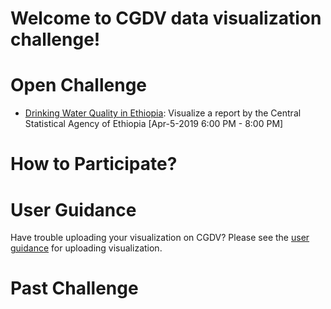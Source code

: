 # Welcome to CGDV data visualization challenge!

# Open Challenge

* [Drinking Water Quality in Ethiopia](/Drinking-Water-Quality-in-Ethiopia/): Visualize a report by the Central Statistical Agency of Ethiopia
[Apr-5-2019 6:00 PM - 8:00 PM]

# How to Participate?

# User Guidance

Have trouble uploading your visualization on CGDV? Please see the [user guidance](https://cgdv.github.io/userGuidance/) for uploading visualization. 

# Past Challenge